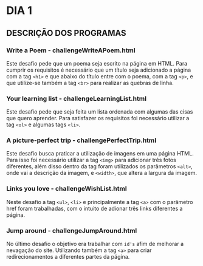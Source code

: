 # DIA 1

## DESCRIÇÃO DOS PROGRAMAS

### Write a Poem - challengeWriteAPoem.html

Este desafio pede que um poema seja escrito na página em HTML. Para cumprir os requisitos é necessário que um título seja adicionado a página com a tag `<h1>` e que abaixo do título entre com o poema, com a tag `<p>`, e que utilize-se também a tag `<br>` para realizar as quebras de linha.

### Your learning list - challengeLearningList.html

Este desafio pede que seja feita um lista ordenada com algumas das cisas que quero aprender. Para satisfazer os requisitos foi necessário utilizar a tag `<ol>` e algumas tags `<li>`.

### A picture-perfect trip - challengePerfectTrip.html

Este desafio busca praticar a utilização de imagens em uma página HTML. Para isso foi necessário utilizar a tag `<img>` para adicionar três fotos diferentes, além disso dentro da tag foram utilizados os parâmetros `<alt>`, onde vai a descrição da imagem, e `<width>`, que altera a largura da imagem.

### Links you love - challengeWishList.html

Neste desafio a tag `<ul>`, `<li>` e principalmente a tag `<a>` com o parâmetro href foram trabalhadas, com o intuito de adionar três links diferentes a página.

### Jump around - challengeJumpAround.html

No último desafio o objetivo era trabalhar com `id's` afim de melhorar a nevagação do site. Utilizando também a tag `<a>` para criar redirecionamentos a diferentes partes da página.

